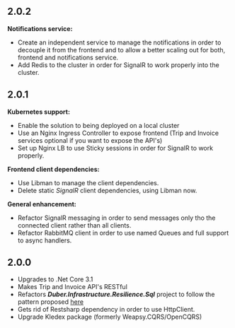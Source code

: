 ## 2.0.2
**Notifications service:**
* Create an independent service to manage the notifications in order to decouple it from the frontend and to allow a better scaling out for both, frontend and notifications service.
* Add Redis to the cluster in order for SignalR to work properly into the cluster.

## 2.0.1
**Kubernetes support:**
* Enable the solution to being deployed on a local cluster
* Use an Nginx Ingress Controller to expose frontend (Trip and Invoice services optional if you want to expose the API's)
* Set up Nginx LB to use Sticky sessions in order for SignalR to work properly.

**Frontend client dependencies:**
* Use Libman to manage the client dependencies. 
* Delete static *SignalR* client dependencies, using Libman now.

**General enhancement:**
* Refactor SignalR messaging in order to send messages only tho the connected client rather than all clients.
* Refactor RabbitMQ client in order to use named Queues and full support to async handlers.

## 2.0.0
* Upgrades to .Net Core 3.1
* Makes Trip and Invoice API's RESTful
* Refactors ***Duber.Infrastructure.Resilience.Sql*** project to follow the pattern proposed [here](https://github.com/vany0114/resilience-strategy-with-polly)
* Gets rid of Restsharp dependency in order to use HttpClient.
* Upgrade Kledex package (formerly Weapsy.CQRS/OpenCQRS)
